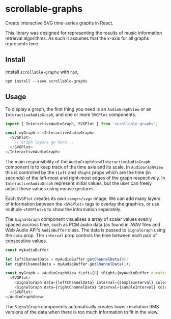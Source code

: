 # scrollable-graphs

Create interactive SVG time-series graphs in React.

This library was designed for representing the results of music information retrieval algorithms. As such it assumes that the x-axis for all graphs represents time.

## Install

Intstall `scrollable-graphs` with `npm`,
```
npm install --save scrollable-graphs
```

## Usage

To display a graph, the first thing you need is an `AudioGraphView` or an `InteractiveAudioGraph`, and one or more `SVGPlot` components.

```typescript
import { InteractiveAudioGraph, SVGPlot } from 'scrollable-graphs';

const myGraph = <InteractiveAudioGraph>
  <SVGPlot>
    // Graph layers go here...
  </SVGPlot>
</InteractiveAudioGraph>
```

The main responsibility of the `AudioGraphView`/`InteractiveAudioGraph` component is to keep track of the time axis and its scale. In `AudioGraphView` this is controlled by the `tLeft` and `tRight` props which are the time (in seconds) of the left-most and right-most edges of the graph respectively. In `InteractiveAudioGraph` represent initial values, but the user can freely adjust these values using mouse gestures.

Each `SVGPlot` creates its own `<svg></svg>` image. We can add many layers of information between the `<SVGPlot>` tags to overlay the graphics, or use multiple `<SVGPlot>`s to show the information seperately.

The `SignalGraph` component visualises a array of scalar values evenly spaced accross time, such as PCM audio data (as found in .WAV files and Web Audio API's `AudioBuffer` class. The data is passed to `SignalGraph` using the `data` prop. The `interval` prop controls the time between each pair of consecutive values.

```javascript
const myAudioBuffer

let leftChannelData = myAudioBuffer.getChannelData(0);
let rightChannelData = myAudioBuffer.getChannelData(1);

const myGraph = <AudioGraphView tLeft={0} tRight={myAudioBuffer.duration}>
  <SVGPlot>
    <SignalGraph data={leftChannelData} interval={sampleInterval} color="black" />
    <SignalGraph data={rightChannelData} interval={sampleInterval} color="ref" />
  </SVGPlot>
</AudioGraphView>
```

The `SignalGraph` components automatically creates lower resolution RMS versions of the data when there is too much information to fit in the view.
